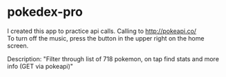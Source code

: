 # pokedex-pro
I created this app to practice api calls. Calling to http://pokeapi.co/<br>
To turn off the music, press the button in the upper right on the home screen.

Description: "Filter through list of 718 pokemon, on tap find stats and more info (GET via pokeapi)"
